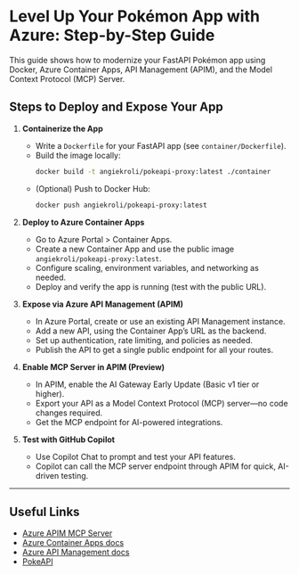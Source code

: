 
# Level Up Your Pokémon App with Azure: Step-by-Step Guide

This guide shows how to modernize your FastAPI Pokémon app using Docker, Azure Container Apps, API Management (APIM), and the Model Context Protocol (MCP) Server.

## Steps to Deploy and Expose Your App

1. **Containerize the App**
   - Write a `Dockerfile` for your FastAPI app (see `container/Dockerfile`).
   - Build the image locally:
     ```bash
     docker build -t angiekroli/pokeapi-proxy:latest ./container
     ```
   - (Optional) Push to Docker Hub:
     ```bash
     docker push angiekroli/pokeapi-proxy:latest
     ```

2. **Deploy to Azure Container Apps**
   - Go to Azure Portal > Container Apps.
   - Create a new Container App and use the public image `angiekroli/pokeapi-proxy:latest`.
   - Configure scaling, environment variables, and networking as needed.
   - Deploy and verify the app is running (test with the public URL).

3. **Expose via Azure API Management (APIM)**
   - In Azure Portal, create or use an existing API Management instance.
   - Add a new API, using the Container App’s URL as the backend.
   - Set up authentication, rate limiting, and policies as needed.
   - Publish the API to get a single public endpoint for all your routes.

4. **Enable MCP Server in APIM (Preview)**
   - In APIM, enable the AI Gateway Early Update (Basic v1 tier or higher).
   - Export your API as a Model Context Protocol (MCP) server—no code changes required.
   - Get the MCP endpoint for AI-powered integrations.

5. **Test with GitHub Copilot**
   - Use Copilot Chat to prompt and test your API features.
   - Copilot can call the MCP server endpoint through APIM for quick, AI-driven testing.

---

## Useful Links

- [Azure APIM MCP Server](https://lnkd.in/dAwrSj2b)
- [Azure Container Apps docs](https://lnkd.in/dwSpBkrj)
- [Azure API Management docs](https://lnkd.in/degiP6_g)
- [PokeAPI](https://pokeapi.co/)

